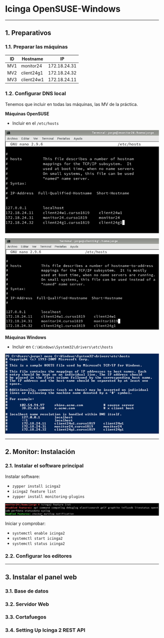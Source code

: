 
# Icinga OpenSUSE-Windows

---

## 1. Preparativos

### 1.1. Preparar las máquinas

ID  |  Hostname  |      IP      |
--- | ---------- | ------------ |
MV1 | monitor24  | 172.18.24.31 |
MV2 | client24g1 | 172.18.24.32 |
MV3 | client24w1 | 172.18.24.11 |

### 1.2. Configurar DNS local
Tenemos que incluir en todas las máquinas, las MV de la práctica.

**Máquinas OpenSUSE**

* Incluir en el `/etc/hosts`

![Ejemplo Monitor](./images/hosts-monitor.png)

![Ejemplo Cliente OpenSUSE](./images/host-opensuse.png)

**Máquinas Windows**

* Incluir en `C:\Windows\System32\drivers\etc\hosts`

![Ejemplo Cliente Windows](./images/hosts-windows.png)

---

## 2. Monitor: Instalación

### 2.1. Instalar el software principal

Instalar software:
  * `zypper install icinga2`
  * `icinga2 feature list`
  * `zypper install monitoring-plugins`

![Feature Habilitados](./images/enabled-features.png)

Iniciar y comprobar:
  * `systemctl enable icinga2`
  * `systemctl start icinga2`
  * `systemctl status icinga2`

### 2.2. Configurar los editores



---

## 3. Instalar el panel web

### 3.1. Base de datos



### 3.2. Servidor Web



### 3.3. Cortafuegos



### 3.4. Setting Up Icinga 2 REST API
